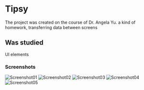 # Tipsy
The project was created on the course of Dr. Angela Yu. a kind of homework, transferring data between screens
## Was studied
UI elements 
### Screenshots
![Screenshot01](https://github.com/MichaelMoskvichev/Tipsy/blob/master/Screenshots/Screenshot01.png?raw=true)
![Screenshot02](https://github.com/MichaelMoskvichev/Tipsy/blob/master/Screenshots/Screenshot02.png?raw=true)
![Screenshot03](https://github.com/MichaelMoskvichev/Tipsy/blob/master/Screenshots/Screenshot03.png?raw=true)
![Screenshot04](https://github.com/MichaelMoskvichev/Tipsy/blob/master/Screenshots/Screenshot04.png?raw=true)
![Screenshot05](https://github.com/MichaelMoskvichev/Tipsy/blob/master/Screenshots/Screenshot05.png?raw=true)
